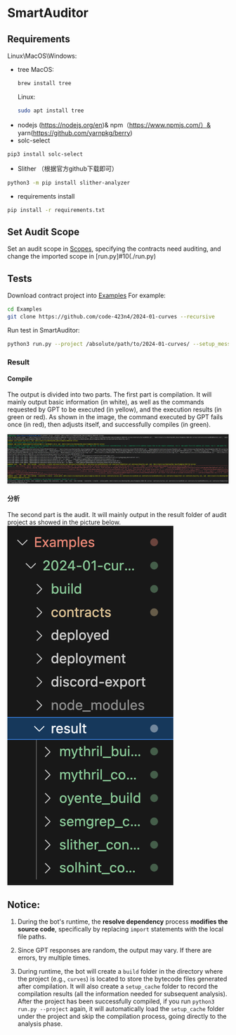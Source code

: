 # SmartAuditor

## Requirements
Linux\MacOS\Windows:
* tree
    MacOS:
    ```bash
    brew install tree
    ```
    Linux:
    ```bash
    sudo apt install tree
    ```
* nodejs (https://nodejs.org/en)& npm（https://www.npmjs.com/）& yarn(https://github.com/yarnpkg/berry)
* solc-select
```bash
pip3 install solc-select
```
* Slither （根据官方github下载即可）
```bash
python3 -m pip install slither-analyzer
```
* requirements install
```bash
pip install -r requirements.txt
```

## Set Audit Scope

Set an audit scope in [Scopes](./Scopes/), specifying the contracts need auditing, and change the imported scope in [run.py]#10(./run.py)

## Tests
Download contract project into [Examples](./Examples/)
For example:
```bash
cd Examples
git clone https://github.com/code-423n4/2024-01-curves --recursive
```
Run test in SmartAuditor:
```bash
python3 run.py --project /absolute/path/to/2024-01-curves/ --setup_message /absolute/path/to/2024-01-curves/README.md
```

### Result

#### Compile
The output is divided into two parts. The first part is compilation. It will mainly output basic information (in white), as well as the commands requested by GPT to be executed (in yellow), and the execution results (in green or red). As shown in the image, the command executed by GPT fails once (in red), then adjusts itself, and successfully compiles (in green).

![compile](./assets/compile.png)

#### 分析

The second part is the audit. It will mainly output in the result folder of audit project as showed in the picture below.
![analyze](./assets/audit.png)


## Notice:

1. During the bot's runtime, the **resolve dependency** process **modifies the source code**, specifically by replacing `import` statements with the local file paths.

2. Since GPT responses are random, the output may vary. If there are errors, try multiple times.
3. During runtime, the bot will create a `build` folder in the directory where the project (e.g., `curves`) is located to store the bytecode files generated after compilation. It will also create a `setup_cache` folder to record the compilation results (all the information needed for subsequent analysis).
    After the project has been successfully compiled, if you run `python3 run.py --project` again, it will automatically load the `setup_cache` folder under the project and skip the compilation process, going directly to the analysis phase.

